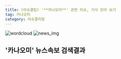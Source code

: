 ```yaml
---
title: (이슈클립) '**카나오미**' 관련 이슈, 기사 모아 보기
tag: 카나오미
category: 이슈클리핑
---
```

![wordcloud](https://s3.ap-northeast-2.amazonaws.com/lyrics101-wordcloud/2018-09-09-1536448217.png)
![news_img](https://user-images.githubusercontent.com/42597476/44507050-1206f400-a6e4-11e8-8d98-7ffbfebb353f.png)
## **'**카나오미**'** 뉴스속보 검색결과

